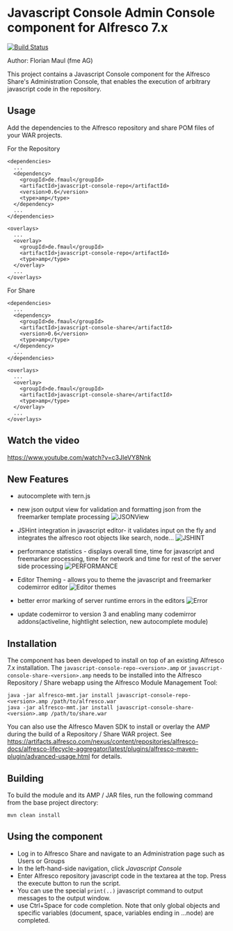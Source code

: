 Javascript Console Admin Console component for Alfresco 7.x
===============================================================
[![Build Status](https://travis-ci.org/share-extras/js-console.svg?branch=master)](https://travis-ci.org/share-extras/js-console)

Author: Florian Maul (fme AG)  

This project contains a Javascript Console component for the Alfresco Share's
Administration Console, that enables the execution of arbitrary javascript code
in the repository.


Usage
--------
Add the dependencies to the Alfresco repository and share POM files of your WAR projects.

For the Repository

    <dependencies>
      ...
      <dependency>
        <groupId>de.fmaul</groupId>
        <artifactId>javascript-console-repo</artifactId>
        <version>0.6</version>
        <type>amp</type>
      </dependency>
      ...
    </dependencies>

    <overlays>
      ...
      <overlay>
        <groupId>de.fmaul</groupId>
        <artifactId>javascript-console-repo</artifactId>
        <type>amp</type>
      </overlay>
      ...
    </overlays>

For Share

    <dependencies>
      ...
      <dependency>
        <groupId>de.fmaul</groupId>
        <artifactId>javascript-console-share</artifactId>
        <version>0.6</version>
        <type>amp</type>
      </dependency>
      ...
    </dependencies>

    <overlays>
      ...
      <overlay>
        <groupId>de.fmaul</groupId>
        <artifactId>javascript-console-share</artifactId>
        <type>amp</type>
      </overlay>
      ...
    </overlays>

Watch the video
--------

https://www.youtube.com/watch?v=c3JIeVY8Nnk

New Features
--------

+ autocomplete with tern.js

+ new json output view for validation and formatting json from the freemarker template processing
![JSONView](https://raw.github.com/jgoldhammer/js-console/master/javascript-console-share/screenshots/json_output_view.png)

+ JSHint integration in javascript editor- it validates input on the fly and integrates the alfresco root objects like search, node...
![JSHINT](https://raw.github.com/jgoldhammer/js-console/master/javascript-console-share/screenshots/jshint_live_integration.png)

+ performance statistics - displays overall time, time for javascript and freemarker processing, time for network and time for rest of the server side processing
![PERFORMANCE](https://raw.github.com/jgoldhammer/js-console/master/javascript-console-share/screenshots/performance_stats.png)

+ Editor Theming - allows you to theme the javascript and freemarker codemirror editor
![Editor themes](https://raw.github.com/jgoldhammer/js-console/master/javascript-console-share/screenshots/editor_themes.png)

+ better error marking of server runtime errors in the editors
![Error](https://raw.github.com/jgoldhammer/js-console/master/javascript-console-share/screenshots/js_error_detection_and_marking.png)

+ update codemirror to version 3 and enabling many codemirror addons(activeline, hightlight selection, new autocomplete module)


Installation
------------

The component has been developed to install on top of an existing Alfresco
7.x installation. The `javascript-console-repo-<version>.amp` or
`javascript-console-share-<version>.amp` needs to be installed into the Alfresco
Repository / Share webapp using the Alfresco Module Management Tool:

    java -jar alfresco-mmt.jar install javascript-console-repo-<version>.amp /path/to/alfresco.war
    java -jar alfresco-mmt.jar install javascript-console-share-<version>.amp /path/to/share.war

You can also use the Alfresco Maven SDK to install or overlay the AMP during the build of a
Repository / Share WAR project. See https://artifacts.alfresco.com/nexus/content/repositories/alfresco-docs/alfresco-lifecycle-aggregator/latest/plugins/alfresco-maven-plugin/advanced-usage.html
for details.


Building
--------

To build the module and its AMP / JAR files, run the following command from the base
project directory:

    mvn clean install

Using the component
-------------------

- Log in to Alfresco Share and navigate to an Administration page such as Users
  or Groups
- In the left-hand-side navigation, click *Javascript Console*
- Enter Alfresco repository javascript code in the textarea at the top. Press
  the execute button to run the script.
- You can use the special `print(..)` javascript command to output messages to
  the output window.
- use Ctrl+Space for code completion. Note that only global objects and specific
  variables (document, space, variables ending in ...node) are completed.
